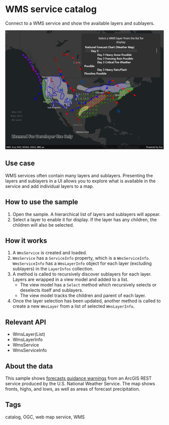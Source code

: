 # WMS service catalog

Connect to a WMS service and show the available layers and sublayers. 

![Image of WMS service catalog](WmsServiceCatalog.jpg)

## Use case

WMS services often contain many layers and sublayers. Presenting the layers and sublayers in a UI allows you to explore what is available in the service and add individual layers to a map.


## How to use the sample

1. Open the sample. A hierarchical list of layers and sublayers will appear.
2. Select a layer to enable it for display. If the layer has any children, the children will also be selected.

## How it works

1. A `WmsService` is created and loaded.
2. `WmsService` has a `ServiceInfo` property, which is a `WmsServiceInfo`. `WmsServiceInfo` has a `WmsLayerInfo` object for each layer (excluding sublayers) in the `LayerInfos` collection.
3. A method is called to recursively discover sublayers for each layer. Layers are wrapped in a view model and added to a list.
    * The view model has a `Select` method which recursively selects or deselects itself and sublayers.
    * The view model tracks the children and parent of each layer.
4. Once the layer selection has been updated, another method is called to create a new `WmsLayer` from a list of selected `WmsLayerInfo`.

## Relevant API

* WmsLayer(List<WmsLayerInfo>)
* WmsLayerInfo
* WmsService
* WmsServiceInfo

## About the data

This sample shows [forecasts guidance warnings](https://idpgis.ncep.noaa.gov/arcgis/rest/services/NWS_Forecasts_Guidance_Warnings/natl_fcst_wx_chart/MapServer) from an ArcGIS REST service produced by the U.S. National Weather Service. The map shows fronts, highs, and lows, as well as areas of forecast precipitation.

## Tags

catalog, OGC, web map service, WMS